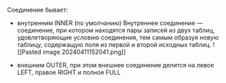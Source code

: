 Соединение бывает:

- внутренним INNER (по умолчанию)
	Внутреннее соединение — соединение, при котором находятся пары записей из двух таблиц, удовлетворяющие условию соединения, тем самым образуя новую таблицу, содержащую поля из первой и второй исходных таблиц.
	![[Pasted image 20240411152041.png]]

- внешним OUTER, при этом внешнее соединение делится на левое LEFT, правое RIGHT и полное FULL
